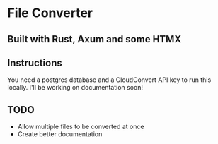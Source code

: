 # File Converter
## Built with Rust, Axum and some HTMX

## Instructions
You need a postgres database and a CloudConvert API key to run this locally.
I'll be working on documentation soon!

## TODO
* Allow multiple files to be converted at once
* Create better documentation
